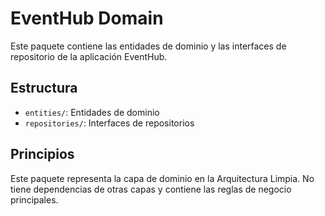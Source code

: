 # EventHub Domain

Este paquete contiene las entidades de dominio y las interfaces de repositorio de la aplicación EventHub.

## Estructura

- `entities/`: Entidades de dominio
- `repositories/`: Interfaces de repositorios

## Principios

Este paquete representa la capa de dominio en la Arquitectura Limpia. No tiene dependencias de otras capas y contiene las reglas de negocio principales. 